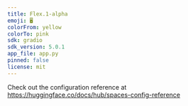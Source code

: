 ```yaml
---
title: Flex.1-alpha
emoji: 🖥️
colorFrom: yellow
colorTo: pink
sdk: gradio
sdk_version: 5.0.1
app_file: app.py
pinned: false
license: mit
---
```


Check out the configuration reference at https://huggingface.co/docs/hub/spaces-config-reference